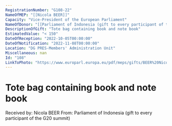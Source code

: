 ```yaml
---
RegistrationNumber: "G108-22"
NameOfMEP: "[[Nicola BEER]]"
Capacity: "Vice-President of the European Parliament"
NameOfDonor: "[[Parliament of Indonesia (gift to every participant of the G20 summit)]]"
DescriptionOfGift: "Tote bag containing book and note book"
EstimatedValue: "< 150"
DateOfReception: "2022-10-05T00:00:00"
DateOfNotification: "2022-11-08T00:00:00"
Location: "DG PRES-Members' Administration Unit"
Miscellaneous: nan
Id: "108"
LinkToPhoto: "https://www.europarl.europa.eu/pdf/meps/gifts/BEER%20Nicola_G108-22.jpg#"
---
```


# Tote bag containing book and note book

Received by: Nicola BEER
From: Parliament of Indonesia (gift to every participant of the G20 summit)
